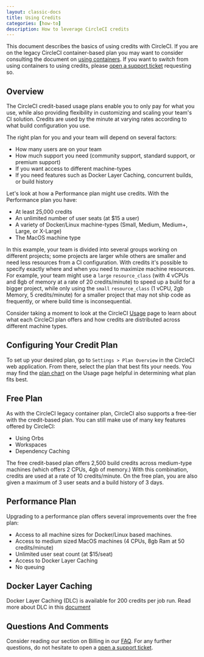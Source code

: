 ```yaml
---
layout: classic-docs
title: Using Credits
categories: [how-to]
description: How to leverage CircleCI credits
---
```


This document describes the basics of using credits with CircleCI. If you are on
the legacy CircleCI container-based plan you may want to consider consulting the
document on [using containers]({{site.baseurl}}/2.0/containers). If you want to switch
from using containers to using credits, please [open a support
ticket](https://support.circleci.com/hc/en-us/requests/new) requesting so.

## Overview

The CircleCI credit-based usage plans enable you to only pay for what you use, while also providing flexibility in customizing and scaling your team's CI solution. Credits are used by the minute at varying rates according to what build configuration you use. 

The right plan for you and your team will depend on several factors:

- How many users are on your team
- How much support you need (community support, standard support, or premium support)
- If you want access to different machine-types 
- If you need features such as Docker Layer Caching, concurrent builds, or build history

Let's look at how a Performance plan might use credits. With the Performance plan you have:

- At least 25,000 credits 
- An unlimited number of user seats (at $15 a user)
- A variety of Docker/Linux machine-types (Small, Medium, Medium+, Large, or X-Large)
- The MacOS machine type

In this example, your team is divided into several groups working on different projects; some
projects are larger while others are smaller and need less resources from a CI
configuration. With credits it's possible to specify exactly where and when you need to
maximize machine resources. For example, your team might use a `large` `resource_class` (with 4 vCPUs
and 8gb of memory at a rate of 20 credits/minute) to speed up a build for a bigger
project, while only using the `small` `resource_class` (1 vCPU, 2gb Memory, 5 credits/minute) for a smaller project that may not ship code as frequently, or where build time is inconsequential.

Consider taking a moment to look at the CircleCI [Usage](https://circleci.com/pricing/usage/) page to learn about what each CircleCI plan offers and how credits are distributed across different machine types.

## Configuring Your Credit Plan

To set up your desired plan, go to `Settings > Plan Overview` in the CircleCI web application. From there, select the plan that best fits your needs. You may find the [plan chart](https://circleci.com/pricing/usage/) on the Usage page helpful in determining what plan fits best.

## Free Plan

As with the CircleCI legacy container plan, CircleCI also supports a free-tier
with the credit-based plan. You can still make use of many key features offered
by CircleCI:

- Using Orbs
- Workspaces
- Dependency Caching 

The free credit-based plan offers 2,500 build credits across medium-type machines (which offers 2 CPUs, 4gb of memory.) With this combination, credits are used at a rate of 10 credits/minute. On the free plan, you are also given a maximum of 3 user seats and a build history of 3 days.

## Performance Plan

Upgrading to a performance plan offers several improvements over the free plan:

- Access to all machine sizes for Docker/Linux based machines.
- Access to medium sized MacOS machines (4 CPUs, 8gb Ram at 50 credits/minute)
- Unlimited user seat count (at $15/seat)
- Access to Docker Layer Caching 
- No queuing

## Docker Layer Caching

Docker Layer Caching (DLC) is available for 200 credits per job run. Read more
about DLC in this [document]({{site.baseurl}}/2.0/docker-layer-caching)

## Questions And Comments

Consider reading our section on Billing in our
[FAQ]({{site.baseurl}}/2.0/faq/#billing). For any
further questions, do not hesitate to open a [open a support ticket](https://support.circleci.com/hc/en-us/requests/new). 

